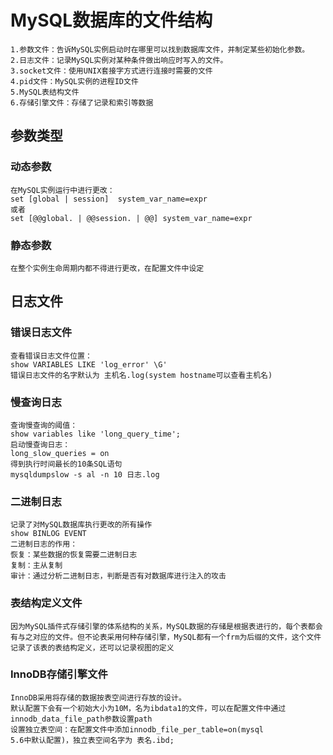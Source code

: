 # MySQL数据库的文件结构

    1.参数文件：告诉MySQL实例启动时在哪里可以找到数据库文件，并制定某些初始化参数。
    2.日志文件：记录MySQL实例对某种条件做出响应时写入的文件。
    3.socket文件：使用UNIX套接字方式进行连接时需要的文件
    4.pid文件：MySQL实例的进程ID文件
    5.MySQL表结构文件
    6.存储引擎文件：存储了记录和索引等数据

## 参数类型
### 动态参数

    在MySQL实例运行中进行更改：
    set [global | session]  system_var_name=expr
    或者
    set [@@global. | @@session. | @@] system_var_name=expr
### 静态参数
    在整个实例生命周期内都不得进行更改，在配置文件中设定

## 日志文件
### 错误日志文件

    查看错误日志文件位置：
    show VARIABLES LIKE 'log_error' \G'
    错误日志文件的名字默认为 主机名.log(system hostname可以查看主机名)
### 慢查询日志

    查询慢查询的阈值：
    show variables like 'long_query_time';
    启动慢查询日志：
    long_slow_queries = on
    得到执行时间最长的10条SQL语句
    mysqldumpslow -s al -n 10 日志.log
### 二进制日志

    记录了对MySQL数据库执行更改的所有操作
    show BINLOG EVENT
    二进制日志的作用：
    恢复：某些数据的恢复需要二进制日志
    复制：主从复制
    审计：通过分析二进制日志，判断是否有对数据库进行注入的攻击
### 表结构定义文件
    因为MySQL插件式存储引擎的体系结构的关系，MySQL数据的存储是根据表进行的，每个表都会有与之对应的文件。但不论表采用何种存储引擎，MySQL都有一个frm为后缀的文件，这个文件记录了该表的表结构定义，还可以记录视图的定义
### InnoDB存储引擎文件

    InnoDB采用将存储的数据按表空间进行存放的设计。
    默认配置下会有一个初始大小为10M，名为ibdata1的文件，可以在配置文件中通过innodb_data_file_path参数设置path
    设置独立表空间：在配置文件中添加innodb_file_per_table=on(mysql
    5.6中默认配置)，独立表空间名字为 表名.ibd;

